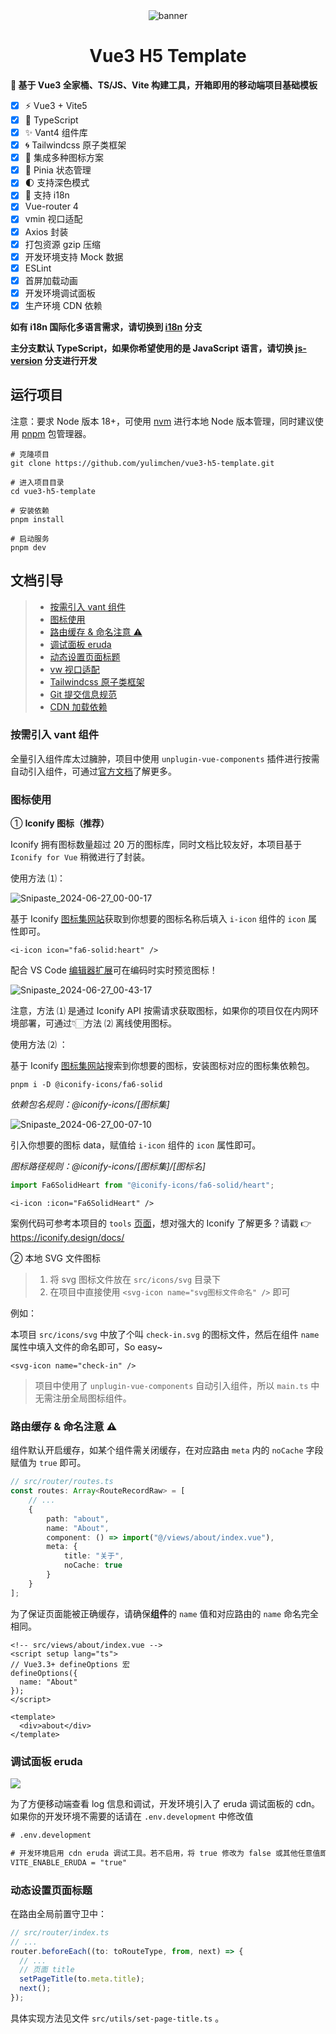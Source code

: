 

<div align="center">
	<img src="docs/assets/img/banner.jpg" alt="banner" />
</div>



<h1 align="center">Vue3 H5 Template</h1>

**🌱 基于 Vue3 全家桶、TS/JS、Vite 构建工具，开箱即用的移动端项目基础模板**

- [x] ⚡ Vue3 + Vite5
- [x] 🍕 TypeScript
- [x] ✨ Vant4 组件库
- [x] 🌀 Tailwindcss 原子类框架
- [x] 👏 集成多种图标方案
- [x] 🍍 Pinia 状态管理
- [x] 🌓 支持深色模式
- [x] 🧀 支持 i18n
- [x] Vue-router 4
- [x] vmin 视口适配
- [x] Axios 封装
- [x] 打包资源 gzip 压缩
- [x] 开发环境支持 Mock 数据
- [x] ESLint
- [x] 首屏加载动画
- [x] 开发环境调试面板
- [x] 生产环境 CDN 依赖

**如有 i18n 国际化多语言需求，请切换到 [i18n](https://github.com/yulimchen/vue3-h5-template/tree/i18n) 分支**

**主分支默认 TypeScript，如果你希望使用的是 JavaScript 语言，请切换 [js-version](https://github.com/yulimchen/vue3-h5-template/tree/js-version) 分支进行开发**




## 运行项目

注意：要求 Node 版本 18+，可使用 [nvm](https://github.com/nvm-sh/nvm#installing-and-updating) 进行本地 Node 版本管理，同时建议使用 [pnpm](https://pnpm.io/zh/installation) 包管理器。

```shell
# 克隆项目
git clone https://github.com/yulimchen/vue3-h5-template.git

# 进入项目目录
cd vue3-h5-template

# 安装依赖
pnpm install

# 启动服务
pnpm dev
```






## 文档引导

> - [按需引入 vant 组件](#vant)
> - [图标使用](#icon)
> - [路由缓存 & 命名注意 ⚠](#router)
> - [调试面板 eruda](#console)
> - [动态设置页面标题](#page-title)
> - [vw 视口适配](#viewport)
> - [Tailwindcss 原子类框架](#tailwindcss)
> - [Git 提交信息规范](#git)
> - [CDN 加载依赖](#CDN)



### <span id="vant">按需引入 vant 组件</span>

全量引入组件库太过臃肿，项目中使用 `unplugin-vue-components` 插件进行按需自动引入组件，可通过[官方文档](https://vant-ui.github.io/vant/#/zh-CN/quickstart#2.-pei-zhi-cha-jian)了解更多。



### <span id="icon">图标使用</span>

① **Iconify 图标（推荐）**

Iconify 拥有图标数量超过 20 万的图标库，同时文档比较友好，本项目基于 `Iconify for Vue` 稍微进行了封装。

使用方法 ⑴：

![Snipaste_2024-06-27_00-00-17](docs/assets/img/Snipaste_2024-06-27_00-00-17.png)

基于 Iconify [图标集网站](https://icon-sets.iconify.design/)获取到你想要的图标名称后填入 `i-icon` 组件的 `icon` 属性即可。

```vue
<i-icon icon="fa6-solid:heart" />
```

配合 VS Code [编辑器扩展](https://marketplace.visualstudio.com/items?itemName=antfu.iconify)可在编码时实时预览图标！

![Snipaste_2024-06-27_00-43-17](docs/assets/img/Snipaste_2024-06-27_00-44-55.png)

注意，方法 ⑴ 是通过 Iconify API 按需请求获取图标，如果你的项目仅在内网环境部署，可通过👇🏻方法 ⑵ 离线使用图标。

使用方法 ⑵ ：

基于 Iconify [图标集网站](https://icon-sets.iconify.design/)搜索到你想要的图标，安装图标对应的图标集依赖包。

```shell
pnpm i -D @iconify-icons/fa6-solid
```

*依赖包名规则：@iconify-icons/[图标集]*

![Snipaste_2024-06-27_00-07-10](docs/assets/img/Snipaste_2024-06-27_00-07-10.png)

引入你想要的图标 data，赋值给 `i-icon` 组件的 `icon` 属性即可。

*图标路径规则：@iconify-icons/[图标集]/[图标名]*

```ts
import Fa6SolidHeart from "@iconify-icons/fa6-solid/heart";
```

```vue
<i-icon :icon="Fa6SolidHeart" />
```

案例代码可参考本项目的 `tools` [页面](https://github.com/yulimchen/vue3-h5-template/blob/master/src/views/tools/index.vue)，想对强大的 Iconify 了解更多？请戳 👉 https://iconify.design/docs/



② 本地 SVG 文件图标


> 1. 将 svg 图标文件放在 `src/icons/svg` 目录下
> 2. 在项目中直接使用 `<svg-icon name="svg图标文件命名" />` 即可

例如：

本项目 `src/icons/svg` 中放了个叫 `check-in.svg` 的图标文件，然后在组件 `name` 属性中填入文件的命名即可，So easy~


```Vue
<svg-icon name="check-in" />
```

> 项目中使用了 `unplugin-vue-components` 自动引入组件，所以 `main.ts` 中无需注册全局图标组件。



### <span id="router">路由缓存 & 命名注意 ⚠</span>

组件默认开启缓存，如某个组件需关闭缓存，在对应路由 `meta` 内的 `noCache` 字段赋值为 `true` 即可。

```typescript
// src/router/routes.ts
const routes: Array<RouteRecordRaw> = [
    // ...
    {
        path: "about",
        name: "About",
        component: () => import("@/views/about/index.vue"),
        meta: {
            title: "关于",
            noCache: true
        }
    }
];
```

 为了保证页面能被正确缓存，请确保**组件**的 `name` 值和对应路由的 `name` 命名完全相同。

```vue
<!-- src/views/about/index.vue -->
<script setup lang="ts">
// Vue3.3+ defineOptions 宏
defineOptions({
  name: "About"
});
</script>

<template>
  <div>about</div>
</template>
```



### <span id="console">调试面板 eruda</span>

![](docs/assets/img/Snipaste_2023-05-04_21-58-28.png)

为了方便移动端查看 log 信息和调试，开发环境引入了 eruda 调试面板的 cdn。如果你的开发环境不需要的话请在 `.env.development` 中修改值

```html
# .env.development

# 开发环境启用 cdn eruda 调试工具。若不启用，将 true 修改为 false 或其他任意值即可
VITE_ENABLE_ERUDA = "true"
```



### <span id="page-title">动态设置页面标题</span>

在路由全局前置守卫中：

```js
// src/router/index.ts
// ...
router.beforeEach((to: toRouteType, from, next) => {
  // ...
  // 页面 title
  setPageTitle(to.meta.title);
  next();
});
```

具体实现方法见文件 `src/utils/set-page-title.ts` 。


